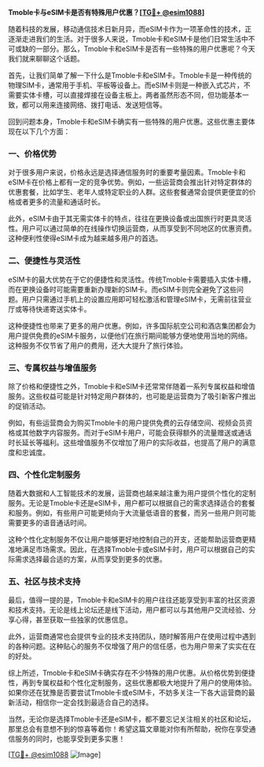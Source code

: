 **Tmoble卡与eSIM卡是否有特殊用户优惠？[[TG💪+ @esim1088](https://t.me/s/esim1088)]**

随着科技的发展，移动通信技术日新月异，而eSIM卡作为一项革命性的技术，正逐渐走进我们的生活。对于很多人来说，Tmoble卡和eSIM卡是他们日常生活中不可或缺的一部分。那么，Tmoble卡和eSIM卡是否有一些特殊的用户优惠呢？今天我们就来聊聊这个话题。

首先，让我们简单了解一下什么是Tmoble卡和eSIM卡。Tmoble卡是一种传统的物理SIM卡，通常用于手机、平板等设备上。而eSIM卡则是一种嵌入式芯片，不需要实体卡槽，可以直接焊接在设备主板上。两者虽然形态不同，但功能基本一致，都可以用来连接网络、拨打电话、发送短信等。

回到问题本身，Tmoble卡和eSIM卡确实有一些特殊的用户优惠。这些优惠主要体现在以下几个方面：

### 一、价格优势

对于很多用户来说，价格永远是选择通信服务时的重要考量因素。Tmoble卡和eSIM卡在价格上都有一定的竞争优势。例如，一些运营商会推出针对特定群体的优惠套餐，比如学生、老年人或特定职业的人群。这些套餐通常会提供更便宜的价格或者更多的流量和通话时长。

此外，eSIM卡由于其无需实体卡的特点，往往在更换设备或出国旅行时更具灵活性。用户可以通过简单的在线操作切换运营商，从而享受到不同地区的优惠资费。这种便利性使得eSIM卡成为越来越多用户的首选。

### 二、便捷性与灵活性

eSIM卡的最大优势在于它的便捷性和灵活性。传统Tmoble卡需要插入实体卡槽，而在更换设备时可能需要重新办理新的SIM卡。而eSIM卡则完全避免了这些问题。用户只需通过手机上的设置应用即可轻松激活和管理eSIM卡，无需前往营业厅或等待快递寄送实体卡。

这种便捷性也带来了更多的用户优惠。例如，许多国际航空公司和酒店集团都会为用户提供免费的eSIM卡服务，以便他们在旅行期间能够方便地使用当地的网络。这种服务不仅节省了用户的费用，还大大提升了旅行体验。

### 三、专属权益与增值服务

除了价格和便捷性之外，Tmoble卡和eSIM卡还常常伴随着一系列专属权益和增值服务。这些权益可能是针对特定用户群体的，也可能是运营商为了吸引新客户推出的促销活动。

例如，有些运营商会为购买Tmoble卡的用户提供免费的云存储空间、视频会员资格或其他数字内容服务。而对于eSIM卡用户，可能会获得额外的流量赠送或通话时长延长等福利。这些增值服务不仅增加了用户的实际收益，也提高了用户的满意度和忠诚度。

### 四、个性化定制服务

随着大数据和人工智能技术的发展，运营商也越来越注重为用户提供个性化的定制服务。无论是Tmoble卡还是eSIM卡，用户都可以根据自己的需求选择适合的套餐和服务。例如，有些用户可能更倾向于大流量低语音的套餐，而另一些用户则可能需要更多的语音通话时间。

这种个性化定制服务不仅让用户能够更好地控制自己的开支，还能帮助运营商更精准地满足市场需求。因此，在选择Tmoble卡或eSIM卡时，用户可以根据自己的实际需求选择最合适的方案，从而享受到更多的优惠。

### 五、社区与技术支持

最后，值得一提的是，Tmoble卡和eSIM卡的用户往往还能享受到丰富的社区资源和技术支持。无论是线上论坛还是线下活动，用户都可以与其他用户交流经验、分享心得，甚至获取一些独家的优惠信息。

此外，运营商通常也会提供专业的技术支持团队，随时解答用户在使用过程中遇到的各种问题。这种贴心的服务不仅增强了用户的信任感，也为用户带来了实实在在的好处。

综上所述，Tmoble卡和eSIM卡确实存在不少特殊的用户优惠。从价格优势到便捷性，再到专属权益和个性化定制服务，这些优惠都极大地提升了用户的使用体验。如果你还在犹豫是否要尝试Tmoble卡或eSIM卡，不妨多关注一下各大运营商的最新活动，相信你一定会找到最适合自己的选择。

当然，无论你是选择Tmoble卡还是eSIM卡，都不要忘记关注相关的社区和论坛，那里总会有意想不到的惊喜等着你！希望这篇文章能对你有所帮助，祝你在享受通信服务的同时，也能享受到更多实惠！

[[TG💪+ @esim1088](https://t.me/s/esim1088) ![Image](https://i.postimg.cc/4NQfJmqS/Snipaste-2025-05-13-00-14-12.png)]